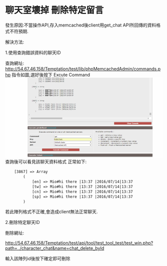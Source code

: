# 聊天室壞掉 刪除特定留言

發生原因:不當操作API,存入memcached後client用get_chat API所回傳的資料格式不符預期.

解決方法:

1.使用查詢錯誤資料的聊天ID

  查詢網址:
  http://54.67.46.158/Temptation/test/lib/phpMemcachedAdmin/commands.php
  指令如圖,選好後按下 Excute Command
![](111.png)
查詢後可以看見該聊天資料格式
正常如下:
```
    [3867] => Array
        (
            [en] => Mio#hi there |13:37 |2016/07/14|13:37
            [tw] => Mio#hi there |13:37 |2016/07/14|13:37
            [cn] => Mio#hi there |13:37 |2016/07/14|13:37
            [sp] => Mio#hi there |13:37 |2016/07/14|13:37
        )

```
若此陣列格式不正確,會造成client無法正常聊天.

2.刪除特定聊天ID

刪除網址:

http://54.67.46.158/Temptation/test/api/tool/test_tool_test/test_win.php?path=../character_chat&name=chat_delete_byId

輸入該陣列id後按下確定即可刪除